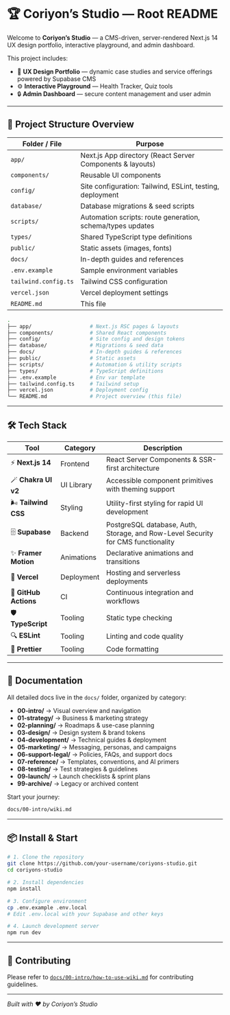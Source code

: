 # 🏆 Coriyon’s Studio — Root README

Welcome to **Coriyon’s Studio** — a CMS-driven, server-rendered Next.js 14 UX design portfolio, interactive playground, and admin dashboard.

This project includes:

* 🎨 **UX Design Portfolio** — dynamic case studies and service offerings powered by Supabase CMS
* ⚙️ **Interactive Playground** — Health Tracker, Quiz tools
* 🔒 **Admin Dashboard** — secure content management and user admin

---

## 🧭 Project Structure Overview

| Folder / File        | Purpose                                                            |
| -------------------- | ------------------------------------------------------------------ |
| `app/`               | Next.js App directory (React Server Components & layouts)          |
| `components/`        | Reusable UI components                                             |
| `config/`            | Site configuration: Tailwind, ESLint, testing, deployment          |
| `database/`          | Database migrations & seed scripts                                 |
| `scripts/`           | Automation scripts: route generation, schema/types updates         |
| `types/`             | Shared TypeScript type definitions                                 |
| `public/`            | Static assets (images, fonts)                                      |
| `docs/`              | In-depth guides and references                                     |
| `.env.example`       | Sample environment variables                                        |
| `tailwind.config.ts` | Tailwind CSS configuration                                         |
| `vercel.json`        | Vercel deployment settings                                         |
| `README.md`          | This file                                                           |

```bash
.
├── app/                   # Next.js RSC pages & layouts
├── components/            # Shared React components
├── config/                # Site config and design tokens
├── database/              # Migrations & seed data
├── docs/                  # In-depth guides & references
├── public/                # Static assets
├── scripts/               # Automation & utility scripts
├── types/                 # TypeScript definitions
├── .env.example           # Env var template
├── tailwind.config.ts     # Tailwind setup
├── vercel.json            # Deployment config
└── README.md              # Project overview (this file)
```

---

## 🛠 Tech Stack

| Tool                  | Category   | Description                                                                      |
| --------------------- | ---------- | -------------------------------------------------------------------------------- |
| ⚡️ **Next.js 14**     | Frontend   | React Server Components & SSR-first architecture                                 |
| 🪄 **Chakra UI v2**   | UI Library | Accessible component primitives with theming support                             |
| 🌬️ **Tailwind CSS**  | Styling    | Utility-first styling for rapid UI development                                   |
| 🗄️ **Supabase**      | Backend    | PostgreSQL database, Auth, Storage, and Row-Level Security for CMS functionality  |
| ✨ **Framer Motion**   | Animations | Declarative animations and transitions                                           |
| 🚀 **Vercel**         | Deployment | Hosting and serverless deployments                                               |
| 🤖 **GitHub Actions** | CI         | Continuous integration and workflows                                             |
| 🛡️ **TypeScript**    | Tooling    | Static type checking                                                             |
| 🔍 **ESLint**         | Tooling    | Linting and code quality                                                         |
| 🎨 **Prettier**       | Tooling    | Code formatting                                                                  |

---

## 📖 Documentation

All detailed docs live in the `docs/` folder, organized by category:

* **00-intro/** → Visual overview and navigation
* **01-strategy/** → Business & marketing strategy
* **02-planning/** → Roadmaps & use-case planning
* **03-design/** → Design system & brand tokens
* **04-development/** → Technical guides & deployment
* **05-marketing/** → Messaging, personas, and campaigns
* **06-support-legal/** → Policies, FAQs, and support docs
* **07-reference/** → Templates, conventions, and AI primers
* **08-testing/** → Test strategies & guidelines
* **09-launch/** → Launch checklists & sprint plans
* **99-archive/** → Legacy or archived content

Start your journey:

```sh
docs/00-intro/wiki.md
```

---

## 📦 Install & Start

```bash
# 1. Clone the repository
git clone https://github.com/your-username/coriyons-studio.git
cd coriyons-studio

# 2. Install dependencies
npm install

# 3. Configure environment
cp .env.example .env.local
# Edit .env.local with your Supabase and other keys

# 4. Launch development server
npm run dev
```

---

## 🤝 Contributing

Please refer to [`docs/00-intro/how-to-use-wiki.md`](docs/00-intro/how-to-use-wiki.md) for contributing guidelines.

---

*Built with ❤️ by Coriyon’s Studio*